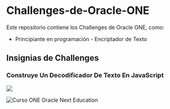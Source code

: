 # Challenges-de-Oracle-ONE
Este repositorio contiene los Challenges de Oracle ONE, como:
  - Principiante en programación - Encriptador de Texto

## Insignias de Challenges
### Construye Un Decodificador De Texto En JavaScript

![](https://media-exp1.licdn.com/dms/image/C4E22AQE-8umKPozx1g/feedshare-shrink_800/0/1650840545175?e=2147483647&v=beta&t=nbxDz-kB74LoqaCJ-IQVhaLUo5doOjRwcQmuo8YKUOk)

![Curso ONE Oracle Next Education](https://www.acate.com.br/wp-content/uploads/2021/11/site-acate-1500x750-50-1200x460.png)
